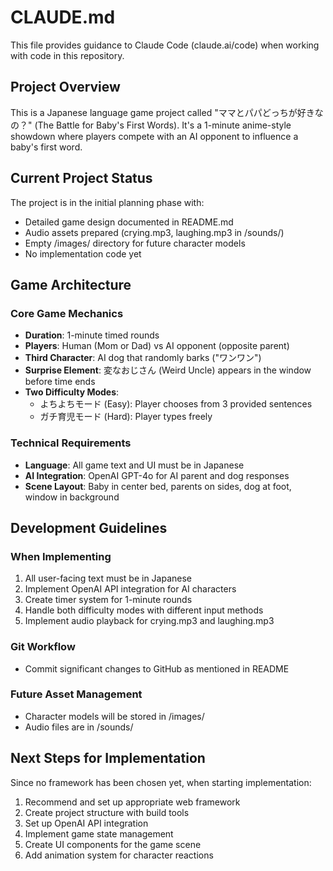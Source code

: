 # CLAUDE.md

This file provides guidance to Claude Code (claude.ai/code) when working with code in this repository.

## Project Overview

This is a Japanese language game project called "ママとパパどっちが好きなの？" (The Battle for Baby's First Words). It's a 1-minute anime-style showdown where players compete with an AI opponent to influence a baby's first word.

## Current Project Status

The project is in the initial planning phase with:
- Detailed game design documented in README.md
- Audio assets prepared (crying.mp3, laughing.mp3 in /sounds/)
- Empty /images/ directory for future character models
- No implementation code yet

## Game Architecture

### Core Game Mechanics
- **Duration**: 1-minute timed rounds
- **Players**: Human (Mom or Dad) vs AI opponent (opposite parent)
- **Third Character**: AI dog that randomly barks ("ワンワン")
- **Surprise Element**: 変なおじさん (Weird Uncle) appears in the window before time ends
- **Two Difficulty Modes**:
  - よちよちモード (Easy): Player chooses from 3 provided sentences
  - ガチ育児モード (Hard): Player types freely

### Technical Requirements
- **Language**: All game text and UI must be in Japanese
- **AI Integration**: OpenAI GPT-4o for AI parent and dog responses
- **Scene Layout**: Baby in center bed, parents on sides, dog at foot, window in background

## Development Guidelines

### When Implementing
1. All user-facing text must be in Japanese
2. Implement OpenAI API integration for AI characters
3. Create timer system for 1-minute rounds
4. Handle both difficulty modes with different input methods
5. Implement audio playback for crying.mp3 and laughing.mp3

### Git Workflow
- Commit significant changes to GitHub as mentioned in README

### Future Asset Management
- Character models will be stored in /images/
- Audio files are in /sounds/

## Next Steps for Implementation

Since no framework has been chosen yet, when starting implementation:
1. Recommend and set up appropriate web framework
2. Create project structure with build tools
3. Set up OpenAI API integration
4. Implement game state management
5. Create UI components for the game scene
6. Add animation system for character reactions